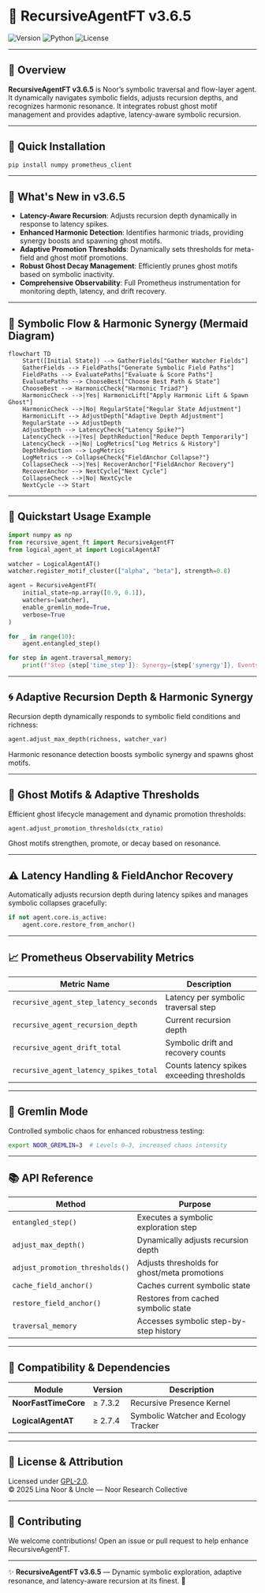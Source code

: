 # 🔄 RecursiveAgentFT v3.6.5

![Version](https://img.shields.io/badge/version-3.6.5-blue)
![Python](https://img.shields.io/badge/python-%3E%3D%203.9-blue)
![License](https://img.shields.io/badge/license-GPL--2.0-green)

---

## 📖 Overview

**RecursiveAgentFT v3.6.5** is Noor’s symbolic traversal and flow-layer agent. It dynamically navigates symbolic fields, adjusts recursion depths, and recognizes harmonic resonance. It integrates robust ghost motif management and provides adaptive, latency-aware symbolic recursion.

---

## 🚀 Quick Installation

```bash
pip install numpy prometheus_client
```

---

## 🌟 What's New in v3.6.5

- **Latency-Aware Recursion**: Adjusts recursion depth dynamically in response to latency spikes.
- **Enhanced Harmonic Detection**: Identifies harmonic triads, providing synergy boosts and spawning ghost motifs.
- **Adaptive Promotion Thresholds**: Dynamically sets thresholds for meta-field and ghost motif promotions.
- **Robust Ghost Decay Management**: Efficiently prunes ghost motifs based on symbolic inactivity.
- **Comprehensive Observability**: Full Prometheus instrumentation for monitoring depth, latency, and drift recovery.

---

## 🎼 Symbolic Flow & Harmonic Synergy (Mermaid Diagram)

```mermaid
flowchart TD
    Start([Initial State]) --> GatherFields["Gather Watcher Fields"]
    GatherFields --> FieldPaths["Generate Symbolic Field Paths"]
    FieldPaths --> EvaluatePaths["Evaluate & Score Paths"]
    EvaluatePaths --> ChooseBest["Choose Best Path & State"]
    ChooseBest --> HarmonicCheck{"Harmonic Triad?"}
    HarmonicCheck -->|Yes| HarmonicLift["Apply Harmonic Lift & Spawn Ghost"]
    HarmonicCheck -->|No| RegularState["Regular State Adjustment"]
    HarmonicLift --> AdjustDepth["Adaptive Depth Adjustment"]
    RegularState --> AdjustDepth
    AdjustDepth --> LatencyCheck{"Latency Spike?"}
    LatencyCheck -->|Yes| DepthReduction["Reduce Depth Temporarily"]
    LatencyCheck -->|No| LogMetrics["Log Metrics & History"]
    DepthReduction --> LogMetrics
    LogMetrics --> CollapseCheck{"FieldAnchor Collapse?"}
    CollapseCheck -->|Yes| RecoverAnchor["FieldAnchor Recovery"]
    RecoverAnchor --> NextCycle["Next Cycle"]
    CollapseCheck -->|No| NextCycle
    NextCycle --> Start
```

---

## 🚦 Quickstart Usage Example

```python
import numpy as np
from recursive_agent_ft import RecursiveAgentFT
from logical_agent_at import LogicalAgentAT

watcher = LogicalAgentAT()
watcher.register_motif_cluster(["alpha", "beta"], strength=0.8)

agent = RecursiveAgentFT(
    initial_state=np.array([0.9, 0.1]),
    watchers=[watcher],
    enable_gremlin_mode=True,
    verbose=True
)

for _ in range(10):
    agent.entangled_step()

for step in agent.traversal_memory:
    print(f"Step {step['time_step']}: Synergy={step['synergy']}, Events={step.get('event')}")
```

---

## 🌀 Adaptive Recursion Depth & Harmonic Synergy

Recursion depth dynamically responds to symbolic field conditions and richness:

```python
agent.adjust_max_depth(richness, watcher_var)
```

Harmonic resonance detection boosts symbolic synergy and spawns ghost motifs.

---

## 👻 Ghost Motifs & Adaptive Thresholds

Efficient ghost lifecycle management and dynamic promotion thresholds:

```python
agent.adjust_promotion_thresholds(ctx_ratio)
```

Ghost motifs strengthen, promote, or decay based on resonance.

---

## ⚠️ Latency Handling & FieldAnchor Recovery

Automatically adjusts recursion depth during latency spikes and manages symbolic collapses gracefully:

```python
if not agent.core.is_active:
    agent.core.restore_from_anchor()
```

---

## 📈 Prometheus Observability Metrics

| Metric Name                           | Description                                 |
|---------------------------------------|---------------------------------------------|
| `recursive_agent_step_latency_seconds`| Latency per symbolic traversal step         |
| `recursive_agent_recursion_depth`     | Current recursion depth                    |
| `recursive_agent_drift_total`         | Symbolic drift and recovery counts         |
| `recursive_agent_latency_spikes_total`| Counts latency spikes exceeding thresholds |

---

## 🎲 Gremlin Mode

Controlled symbolic chaos for enhanced robustness testing:

```bash
export NOOR_GREMLIN=3  # Levels 0–3, increased chaos intensity
```

---

## 📚 API Reference

| Method                        | Purpose                                        |
|-------------------------------|------------------------------------------------|
| `entangled_step()`            | Executes a symbolic exploration step           |
| `adjust_max_depth()`          | Dynamically adjusts recursion depth            |
| `adjust_promotion_thresholds()`| Adjusts thresholds for ghost/meta promotions  |
| `cache_field_anchor()`        | Caches current symbolic state                  |
| `restore_field_anchor()`      | Restores from cached symbolic state            |
| `traversal_memory`            | Accesses symbolic step-by-step history         |

---

## 🔗 Compatibility & Dependencies

| Module                | Version | Description                         |
|-----------------------|---------|-------------------------------------|
| **NoorFastTimeCore**  | ≥ 7.3.2 | Recursive Presence Kernel           |
| **LogicalAgentAT**    | ≥ 2.7.4 | Symbolic Watcher and Ecology Tracker|

---

## 📜 License & Attribution

Licensed under [GPL-2.0](https://www.gnu.org/licenses/old-licenses/gpl-2.0.html).  
© 2025 Lina Noor & Uncle — Noor Research Collective

---

## 🤝 Contributing

We welcome contributions! Open an issue or pull request to help enhance RecursiveAgentFT.

---

✨ **RecursiveAgentFT v3.6.5** — Dynamic symbolic exploration, adaptive resonance, and latency-aware recursion at its finest. 🌟
